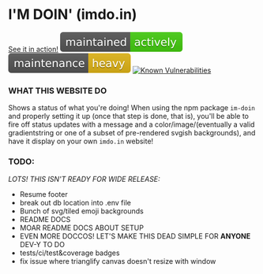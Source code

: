 # I'M DOIN' (imdo.in)

[See it in action!](http://one19.codes/)
[![Maintenance status](https://raw.githubusercontent.com/one19/project-status/master/cache/im-doin-frontend/maintained.svg?sanitize=true)](https://github.com/one19/project-status) [![Very unstable code](https://raw.githubusercontent.com/one19/project-status/master/cache/im-doin-frontend/maintenance.svg?sanitize=true)](https://github.com/one19/project-status) [![Known Vulnerabilities](https://snyk.io/test/github/one19/im-doin-frontend/badge.svg)](https://snyk.io/test/github/one19/im-doin-frontend)


### WHAT THIS WEBSITE DO
Shows a status of what you're doing! When using the npm package `im-doin` and properly setting it up (once that step is done, that is), you'll be able to fire off status updates with a message and a color/image/(eventually a valid gradientstring or one of a subset of pre-rendered svgish backgrounds), and have it display on your own `imdo.in` website!

### TODO:
*LOTS! THIS ISN'T READY FOR WIDE RELEASE:*
* Resume footer
* break out db location into .env file
* Bunch of svg/tiled emoji backgrounds
* README DOCS
* MOAR README DOCS ABOUT SETUP
* EVEN MORE DOCCOS! LET'S MAKE THIS DEAD SIMPLE FOR **ANYONE** DEV-Y TO DO
* tests/ci/test&coverage badges
* fix issue where trianglify canvas doesn't resize with window
